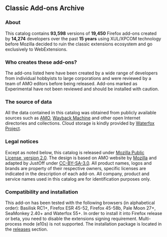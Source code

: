 ## Classic Add-ons Archive

### About

This catalog contains **93,598** versions of **19,450** Firefox add-ons created by **14,274** developers over the past **15 years** using XUL/XPCOM technology before Mozilla decided to ruin the classic extensions ecosystem and go exclusively to WebExtensions.

### Who creates these add-ons?

The add-ons listed here have been created by a wide range of developers from individual hobbyists to large corporations and were reviewed by a team of AMO editors before being released. Add-ons marked as Experimental have not been reviewed and should be installed with caution.

### The source of data

All the data contained in this catalog was obtained from publicly available sources such as [AMO](https://addons.mozilla.org/), [Wayback Machine](http://web.archive.org/) and other open Internet directories and collections. Cloud storage is kindly provided by [Waterfox Project](https://www.waterfoxproject.org/).

### Legal notices

Except as noted below, this catalog is released under [Mozilla Public License, version 2.0](http://www.mozilla.org/MPL/2.0/). The design is based on AMO website by [Mozilla](https://www.mozilla.org/) and adapted by JustOff under [CC-BY-SA-3.0](http://creativecommons.org/licenses/by-sa/3.0/). All product names, logos and brands are property of their respective owners, specific licenses are indicated in the description of each add-on. All company, product and service names used in this catalog are for identification purposes only.

### Compatibility and installation

This add-on has been tested with the following browsers (in alphabetical order): Basilisk RC1+, Firefox ESR 45-52, Firefox 45-58b, Pale Moon 27+, SeaMonkey 2.40+ and Waterfox 55+. In order to install it into Firefox release or beta, you need to disable the extensions signing requirement. Multi-process mode (e10s) is not supported. The installation package is located in the [releases](https://github.com/JustOff/ca-archive/releases) section.

